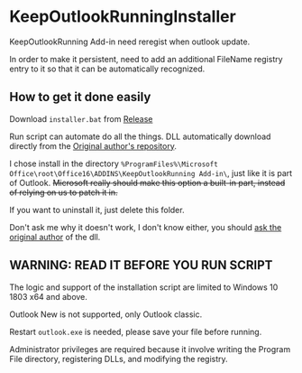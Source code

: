# KeepOutlookRunningInstaller

KeepOutlookRunning Add-in need reregist when outlook update.

In order to make it persistent, need to add an additional FileName registry entry to it so that it can be automatically recognized.

## How to get it done easily

Download `installer.bat` from [Release](https://github.com/wuyilingwei/KeepOutlookRunningInstaller/releases/)

Run script can automate do all the things. DLL automatically download directly from the [Original author's repository](https://github.com/Ourselp/KeepOutlookRunning).

I chose install in the directory `%ProgramFiles%\Microsoft Office\root\Office16\ADDINS\KeepOutlookRunning Add-in\`, just like it is part of Outlook. ~~Microsoft really should make this option a built-in part, instead of relying on us to patch it in.~~

If you want to uninstall it, just delete this folder.

Don't ask me why it doesn't work, I don't know either, you should [ask the original author](https://github.com/Ourselp/KeepOutlookRunning/issues/new) of the dll.

## WARNING: READ IT BEFORE YOU RUN SCRIPT

The logic and support of the installation script are limited to Windows 10 1803 x64 and above.

Outlook New is not supported, only Outlook classic. 

Restart `outlook.exe` is needed, please save your file before running.
 
Administrator privileges are required because it involve writing the Program File directory, registering DLLs, and modifying the registry.

